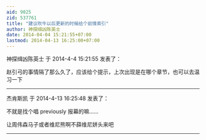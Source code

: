 ```yaml
---
aid: 9025
zid: 537761
title: "建议吹牛以后更新的时候给个前情索引"
author: 神探缉凶陈英士
date: 2014-04-04 15:21:55+07:00
lastmod: 2014-04-13 16:25:00+07:00
---
```


神探缉凶陈英士 于 2014-4-4 15:21:55 发表了：

赵引弓的事情隔了那么久了，应该给个提示，上次出现是在哪个章节，也可以去温习一下

---

杰肯斯凯 于 2014-4-13 16:25:48 发表了：

不就是找个唱 previously 报幕的嘛……

让周伟森马子或者维尼熊啊不薛维尼姘头来吧

---
